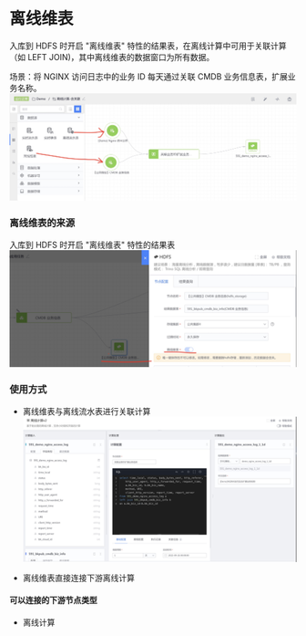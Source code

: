 # 离线维表

入库到 HDFS 时开启 "离线维表" 特性的结果表，在离线计算中可用于关联计算（如 LEFT JOIN)，其中离线维表的数据窗口为所有数据。

场景：将 NGINX 访问日志中的业务 ID 每天通过关联 CMDB 业务信息表，扩展业务名称。
![-w1277](media/16640650627877.jpg)

### 离线维表的来源
入库到 HDFS 时开启 "离线维表" 特性的结果表
![-w1169](media/16640652200874.jpg)


### 使用方式

- 离线维表与离线流水表进行关联计算
![-w1569](media/16640654785625.jpg)

- 离线维表直接连接下游离线计算


#### 可以连接的下游节点类型
- 离线计算
